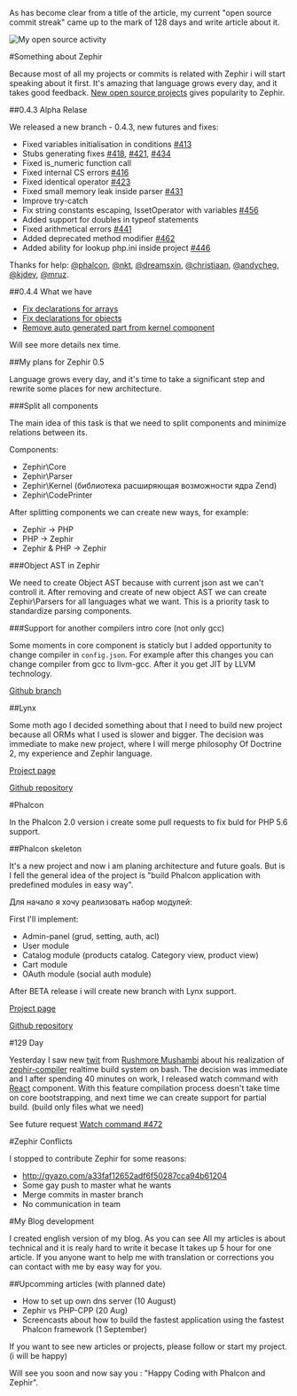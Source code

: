 As has become clear from a title of the article, my current "open source commit streak" came up to the mark of 128 days and write article about it.

![My open source activity](http://dmtry.me/img/articles/2014/IJt3eL5acME.jpg)

#Something about Zephir

Because most of all my projects or commits is related with Zephir i will start speaking about it first.
It's amazing that language grows every day, and it takes good feedback.
[New open source projects](https://github.com/trending?l=zephir) gives popularity to Zephir.

##0.4.3 Alpha Relase

We released a new branch - 0.4.3, new futures and fixes:

-	Fixed variables initialisation in conditions [#413](https://github.com/phalcon/zephir/issues/413)
-	Stubs generating fixes [#418](https://github.com/phalcon/zephir/issues/418), [#421](https://github.com/phalcon/zephir/issues/421), [#434](https://github.com/phalcon/zephir/issues/434)
-	Fixed is_numeric function call
-	Fixed internal CS errors [#416](https://github.com/phalcon/zephir/issues/416)
-	Fixed identical operator [#423](https://github.com/phalcon/zephir/issues/423)
-	Fixed small memory leak inside parser [#431](https://github.com/phalcon/zephir/issues/431)
-	Improve try-catch
-	Fix string constants escaping, IssetOperator with variables [#456](https://github.com/phalcon/zephir/issues/456)
-	Added support for doubles in typeof statements
-	Fixed arithmetical errors [#441](https://github.com/phalcon/zephir/issues/441)
-	Added deprecated method modifier [#462](https://github.com/phalcon/zephir/issues/462)
-	Added ability for lookup php.ini inside project [#446](https://github.com/phalcon/zephir/issues/446)

Thanks for help: [@phalcon](https://github.com/phalcon/), [@nkt](https://github.com/nkt/), [@dreamsxin](https://github.com/dreamsxin/), [@christiaan](https://github.com/christiaan/), [@andycheg](https://github.com/andycheg/), [@kjdev](https://github.com/kjdev/), [@mruz](https://github.com/mruz/).

##0.4.4 What we have

- [Fix declarations for arrays](https://github.com/phalcon/zephir/pull/458)
- [Fix declarations for objects](https://github.com/phalcon/zephir/issues/459)
- [Remove auto generated part from kernel component](https://github.com/phalcon/zephir/pull/469)

Will see more details nex time.

##My plans for Zephir 0.5

Language grows every day, and it's time to take a significant step and rewrite some places for new architecture.

###Split all components

The main idea of this task is that we need to split components and minimize relations between its.

Components:

- Zephir\Core
- Zephir\Parser
- Zephir\Kernel (библиотека расширяющая возможности ядра Zend)
- Zephir\CodePrinter

After splitting components we can create new ways, for example:

- Zephir -> PHP
- PHP -> Zephir
- Zephir & PHP -> Zephir

###Object AST in Zephir

We need to create Object AST because with current json ast we can't controll it.
After removing and create of new object AST we can create Zephir\Parsers for all languages what we want.
This is a priority task to standardize parsing components.

###Support for another compilers intro core (not only gcc)

Some moments in core component is staticly but I added opportunity to change compiler in ```config.json```.
For example after this changes you can change compiler from gcc to llvm-gcc. After it you get JIT by LLVM technology.

[Github branch](https://github.com/ovr/zephir/tree/0.5-dev)

##Lynx

Some moth ago I decided something about that I need to build new project because all ORMs what I used is slower and bigger.
The decision was immediate to make new project, where I will merge philosophy Of Doctrine 2, my experience and Zephir language.

[Project page](http://lynx.github.io/lynx/)

[Github repository](http://github.com/lynx/lynx/)

#Phalcon

In the Phalcon 2.0 version i create some pull requests to fix buld for PHP 5.6 support.

##Phalcon skeleton

It's a new project and now i am planing architecture and future goals.
But is I fell the general idea of the project is "build Phalcon application with predefined modules in easy way".

Для начало я хочу реализовать набор модулей:

First I'll implement:

- Admin-panel (grud, setting, auth, acl)
- User module
- Catalog module (products catalog. Category view, product view)
- Cart module
- OAuth module (social auth module)

After BETA release i will create new branch with Lynx support.

[Project page](http://ovr.github.io/phalcon-module-skeleton/)

[Github repository](https://github.com/ovr/phalcon-module-skeleton/)

#129 Day

Yesterday I saw new [twit](https://twitter.com/phalconphp/status/495254816621600768) from [Rushmore Mushambi](https://github.com/rushmorem) about his realization of [zephir-compiler](https://github.com/rushmorem/zephir-compiler) realtime build system on bash.
The decision was immediate and I after spending 40 minutes on work, I released watch command with [React](https://github.com/reactphp/react) component.
With this feature compilation process doesn't take time on core bootstrapping, and next time we can create support for partial build. (build only files what we need)

See future request [Watch command #472](https://github.com/phalcon/zephir/pull/472)

#Zephir Conflicts

I stopped to contribute Zephir for some reasons:

- http://gyazo.com/a33faf12652adf6f50287cca94b61204
- Some gay push to master what he wants
- Merge commits in master branch
- No communication in team

#My Blog development

I created english version of my blog.
As you can see All my articles is about technical and it is realy hard to write it becase It takes up 5 hour for one article.
If you anyone want to help me with translation or corrections you can contact with me by easy way for you.

##Upcomming articles (with planned date)

- How to set up own dns server (10 August)
- Zephir vs PHP-CPP (20 Aug)
- Screencasts about how to build the fastest application using the fastest Phalcon framework (1 September)

If you want to see new articles or projects, please follow or start my project. (i will be happy)

Will see you soon and now say you : "Happy Coding with Phalcon and Zephir".